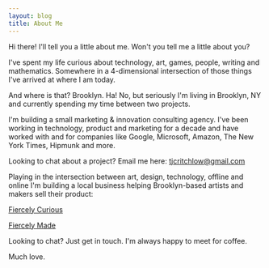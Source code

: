 ```yaml
---
layout: blog
title: About Me
---
```


Hi there! I'll tell you a little about me. Won't you tell me a little about you?

I've spent my life curious about technology, art, games, people, writing and mathematics. Somewhere in a 4-dimensional intersection of those things I've arrived at where I am today.

And where is that? Brooklyn. Ha! No, but seriously I'm living in Brooklyn, NY and currently spending my time between two projects.

I'm building a small marketing & innovation consulting agency. I've been working in technology, product and marketing for a decade and have worked with and for companies like Google, Microsoft, Amazon, The New York Times, Hipmunk and more.

Looking to chat about a project? Email me here: [tjcritchlow@gmail.com](mailto:tjcritchlow@gmail.com)

Playing in the intersection between art, design, technology, offline and online I'm building a local business helping Brooklyn-based artists and makers sell their product:

[Fiercely Curious](http://www.fiercelycurious.com)

[Fiercely Made](http://www.fiercelymade.com)

Looking to chat? Just get in touch. I'm always happy to meet for coffee.

Much love.

